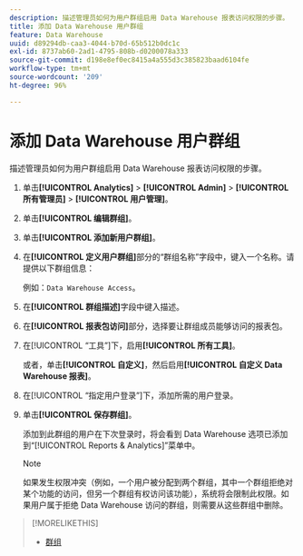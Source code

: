 ```yaml
---
description: 描述管理员如何为用户群组启用 Data Warehouse 报表访问权限的步骤。
title: 添加 Data Warehouse 用户群组
feature: Data Warehouse
uuid: d89294db-caa3-4044-b70d-65b512b0dc1c
exl-id: 8737ab60-2ad1-4795-808b-d0200078a333
source-git-commit: d198e8ef0ec8415a4a555d3c385823baad6104fe
workflow-type: tm+mt
source-wordcount: '209'
ht-degree: 96%

---
```


# 添加 Data Warehouse 用户群组

描述管理员如何为用户群组启用 Data Warehouse 报表访问权限的步骤。

1. 单击&#x200B;**[!UICONTROL Analytics]** > **[!UICONTROL Admin]** > **[!UICONTROL 所有管理员]** > **[!UICONTROL 用户管理]**。
1. 单击&#x200B;**[!UICONTROL 编辑群组]**。
1. 单击&#x200B;**[!UICONTROL 添加新用户群组]**。
1. 在&#x200B;**[!UICONTROL 定义用户群组]**&#x200B;部分的“群组名称”字段中，键入一个名称。请提供以下群组信息：

   例如：`Data Warehouse Access`。
1. 在&#x200B;**[!UICONTROL 群组描述]**&#x200B;字段中键入描述。
1. 在&#x200B;**[!UICONTROL 报表包访问]**&#x200B;部分，选择要让群组成员能够访问的报表包。
1. 在[!UICONTROL “工具”]下，启用&#x200B;**[!UICONTROL 所有工具]**。

   或者，单击&#x200B;**[!UICONTROL 自定义]**，然后启用&#x200B;**[!UICONTROL 自定义 Data Warehouse 报表]**。

1. 在[!UICONTROL “指定用户登录”]下，添加所需的用户登录。
1. 单击&#x200B;**[!UICONTROL 保存群组]**。

   添加到此群组的用户在下次登录时，将会看到 Data Warehouse 选项已添加到“[!UICONTROL Reports &amp; Analytics]”菜单中。

   >[!NOTE]
   >
   >如果发生权限冲突（例如，一个用户被分配到两个群组，其中一个群组拒绝对某个功能的访问，但另一个群组有权访问该功能），系统将会限制此权限。如果用户属于拒绝 Data Warehouse 访问的群组，则需要从这些群组中删除。

>[!MORELIKETHIS]
>
>* [群组 ](/help/admin/user-management2/c-user-groups/groups.md)

